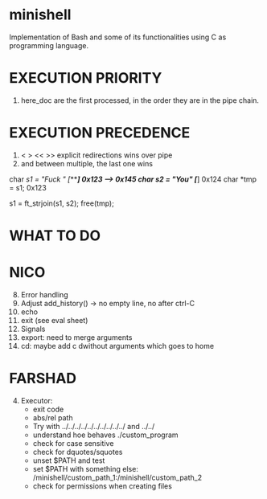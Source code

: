 # minishell
Implementation of Bash and some of its functionalities using C as programming language.

# EXECUTION PRIORITY
1) here_doc are the first processed, in the order they are in the pipe chain.

# EXECUTION PRECEDENCE
1) < > << >> explicit redirections wins over pipe
2) and between multiple, the last one wins


char *s1 = "Fuck " [******] 0x123 --> 0x145
char *s2 = "You"   [****]	0x124
char *tmp = s1; 0x123

s1 = ft_strjoin(s1, s2);
free(tmp);

# WHAT TO DO

# NICO
8) Error handling
1) Adjust add_history() -> no empty line, no after ctrl-C
2) echo
3) exit (see eval sheet)
5) Signals
6) export: need to merge arguments
7) cd: maybe add c dwithout arguments which goes to home

# FARSHAD
4) Executor:
	- exit code
	- abs/rel path
	- Try with ../../../../../../../../../../ and ../../
	- understand hoe behaves ./custom_program
	- check for case sensitive
	- check for dquotes/squotes
	- unset $PATH and test
	- set $PATH with something else: /minishell/custom_path_1:/minishell/custom_path_2
	- check for permissions when creating files
